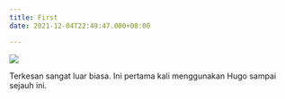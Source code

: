 ```yaml
---
title: First
date: 2021-12-04T22:49:47.000+08:00

---
```

![](/uploads/wall.png)

Terkesan sangat luar biasa. Ini pertama kali menggunakan Hugo sampai sejauh ini.